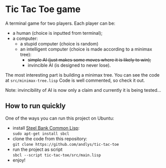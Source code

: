 # Tic Tac Toe game

A terminal game for two players. Each player can be:
* a human (choice is inputted from terminal);
* a computer:
  * a stupid computer (choice is random)
  * an intelligent computer (choice is made according to a minimax tree):
    * ~~simple AI (just makes some moves where it is likely to win);~~
    * invincible AI (is designed to never lose).

The most interesting part is building a minimax tree. You can see the code at `src/minimax-tree.lisp`
Code is well commented, so check it out.

Note: invincibility of AI is now only a claim and currently it is being tested...

## How to run quickly
One of the ways you can run this project on Ubuntu:
* install [Steel Bank Common Lisp](http://www.sbcl.org/platform-table.html):  
`sudo apt-get install sbcl`
* clone the code from this repository:  
`git clone https://github.com/andlys/tic-tac-toe`
* run the project as script  
`sbcl --script tic-tac-toe/src/main.lisp`
* enjoy!  
